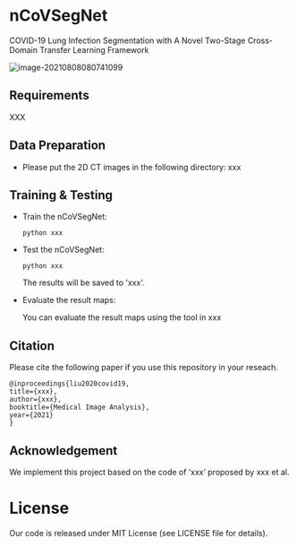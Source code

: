 # nCoVSegNet
COVID-19 Lung Infection Segmentation with A Novel Two-Stage Cross-Domain Transfer Learning Framework

![image-20210808080741099](/Users/cg/codes/nCoVSegNet/images/overview.png)

## Requirements

XXX

## Data Preparation

- Please put the 2D CT images in the following directory: xxx

## Training & Testing

- Train the nCoVSegNet:

  `python xxx`

- Test the nCoVSegNet:

  `python xxx`

  The results will be saved to 'xxx'.

- Evaluate the result maps:

  You can evaluate the result maps using the tool in xxx

## Citation

Please cite the following paper if you use this repository in your reseach.

```
@inproceedings{liu2020covid19,
title={xxx},
author={xxx},
booktitle={Medical Image Analysis},
year={2021}
}
```

## Acknowledgement

We implement this project based on the code of ‘xxx’ proposed by xxx et al.

# License

Our code is released under MIT License (see LICENSE file for details).

